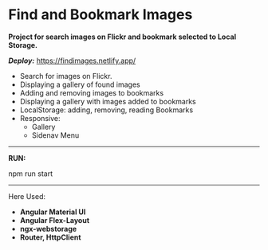 # Find and Bookmark Images
**Project for search images on Flickr and bookmark selected to Local Storage.**

***Deploy:*** https://findimages.netlify.app/

- Search for images on Flickr.
- Displaying a gallery of found images
- Adding and removing images to bookmarks
- Displaying a gallery with images added to bookmarks
- LocalStorage: adding, removing, reading Bookmarks
- Responsive:
  - Gallery
  - Sidenav Menu

------------------------
**RUN:**

npm run start

----------------------

Here Used:
- **Angular Material UI** 
- **Angular Flex-Layout**
- **ngx-webstorage**
- **Router, HttpClient**
